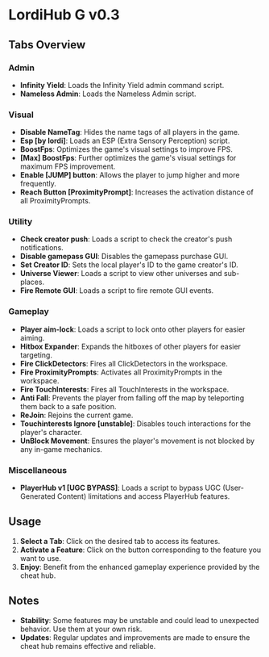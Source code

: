 # LordiHub G v0.3

## Tabs Overview

### Admin
- **Infinity Yield**: Loads the Infinity Yield admin command script.
- **Nameless Admin**: Loads the Nameless Admin script.

### Visual
- **Disable NameTag**: Hides the name tags of all players in the game.
- **Esp [by lordi]**: Loads an ESP (Extra Sensory Perception) script.
- **BoostFps**: Optimizes the game's visual settings to improve FPS.
- **[Max] BoostFps**: Further optimizes the game's visual settings for maximum FPS improvement.
- **Enable [JUMP] button**: Allows the player to jump higher and more frequently.
- **Reach Button [ProximityPrompt]**: Increases the activation distance of all ProximityPrompts.

### Utility
- **Check creator push**: Loads a script to check the creator's push notifications.
- **Disable gamepass GUI**: Disables the gamepass purchase GUI.
- **Set Creator ID**: Sets the local player's ID to the game creator's ID.
- **Universe Viewer**: Loads a script to view other universes and sub-places.
- **Fire Remote GUI**: Loads a script to fire remote GUI events.

### Gameplay
- **Player aim-lock**: Loads a script to lock onto other players for easier aiming.
- **Hitbox Expander**: Expands the hitboxes of other players for easier targeting.
- **Fire ClickDetectors**: Fires all ClickDetectors in the workspace.
- **Fire ProximityPrompts**: Activates all ProximityPrompts in the workspace.
- **Fire TouchInterests**: Fires all TouchInterests in the workspace.
- **Anti Fall**: Prevents the player from falling off the map by teleporting them back to a safe position.
- **ReJoin**: Rejoins the current game.
- **Touchinterests Ignore [unstable]**: Disables touch interactions for the player's character.
- **UnBlock Movement**: Ensures the player's movement is not blocked by any in-game mechanics.

### Miscellaneous
- **PlayerHub v1 [UGC BYPASS]**: Loads a script to bypass UGC (User-Generated Content) limitations and access PlayerHub features.

## Usage

1. **Select a Tab**: Click on the desired tab to access its features.
2. **Activate a Feature**: Click on the button corresponding to the feature you want to use.
3. **Enjoy**: Benefit from the enhanced gameplay experience provided by the cheat hub.

## Notes

- **Stability**: Some features may be unstable and could lead to unexpected behavior. Use them at your own risk.
- **Updates**: Regular updates and improvements are made to ensure the cheat hub remains effective and reliable.
